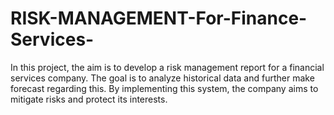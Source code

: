 # RISK-MANAGEMENT-For-Finance-Services-
In this project, the aim is to develop a risk management report for a financial services company. The goal is to analyze historical data and further make forecast regarding this. By implementing this system, the company aims to mitigate risks and protect its interests.
